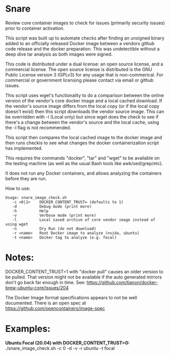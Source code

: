 # Snare

Review core container images to check for issues (primarily security issues) prior to container activation.

This script was built up to automate checks after finding an unsigned binary added to an officially released Docker image between a vendors github code release and the docker preparation. This was undetectible without a deep dive tar analysis as both images were signed.

This code is distributed under a dual license: an open source license, and a commercial license. The open source license is distributed is the GNU Public License version 3 (GPLv3) for any usage that is non-commerical. For commercial or government licensing please contact via email or github issues.

This script uses wget's functionality to do a comparison between the online version of the vendor's core docker image and a local cached download. If the vendor's source image differs from the local copy (or if the local copy doesn't exist) then this script downloads the vendor source image. This can be overridden with -l (Local only) but since wget does the check to see if there's a change between the vendor's source and the local cache, using the -l flag is not recommended. 

This script then compares the local cached image to the docker image and then runs checkis to see what changes the docker containerization script has implemented.

This requires the commands "docker", "tar" and "wget" to be available on the testing machine (as well as the usual Bash tools like awk/sed/grep/etc). 

It does not run any Docker containers, and allows analyzing the containers before they are run.

How to use:

```
Usage: snare_image_check.sh
   -c <0|1>    DOCKER_CONTENT_TRUST= (defaults to 1)
   -d          Debug mode (print more)
   -h          Help
   -v          Verbose mode (print more)
   -l          Local saved archive of core vendor image instead of using wget
   -n          Dry Run (do not download)
   -r <name>   Root Docker image to analyze (nvida, ubuntu)
   -t <name>   Docker tag to analyze (e.g. focal)
```

# Notes:
  DOCKER_CONTENT_TRUST=1 with "docker pull" causes an older version to be pulled. That version might not be available if the auto generated mirrors don't go back far enough in time. See: https://github.com/tianon/docker-brew-ubuntu-core/issues/204

  The Docker Image format specifications appears to not be well documented. There is an open spec at https://github.com/opencontainers/image-spec

# Examples:

**Ubuntu Focal (20.04) with DOCKER_CONTENT_TRUST=0:** ./snare_image_check.sh -c 0 -d -v -r ubuntu -t focal

